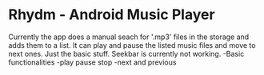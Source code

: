 Rhydm - Android Music Player
=======


Currently the app does a manual seach for '.mp3' files in the storage and adds them to a list.
It can play and pause the listed music files and move to next ones. Just the basic stuff.
Seekbar is currently not working.
-Basic functionalities
-play pause stop
-next and previous
